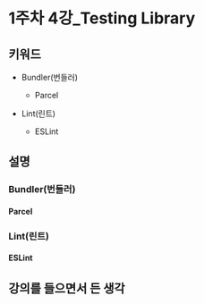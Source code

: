 # 1주차 4강_Testing Library

## 키워드

- Bundler(번들러)
  - Parcel

- Lint(린트)
  - ESLint

## 설명

### Bundler(번들러)

#### Parcel

### Lint(린트)

#### ESLint

## 강의를 들으면서 든 생각
